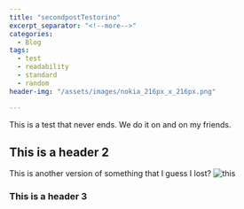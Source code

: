 ```yaml
---
title: "secondpostTestorino"
excerpt_separator: "<!--more-->"
categories:
  - Blog
tags:
  - test
  - readability
  - standard
  - random
header-img: "/assets/images/nokia_216px_x_216px.png"

---
```

This is a test that never ends. We do it on and on my friends.
## This is a header 2
This is another version of something that I guess I lost? ![this](assetsimages/nokia_216px_x_216px.png)
### This is a header 3
